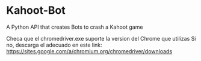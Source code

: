 # Kahoot-Bot
A Python API that creates Bots to crash a Kahoot game

Checa que el chromedriver.exe suporte la version del Chrome que utilizas
Si no, descarga el adecuado en este link: https://sites.google.com/a/chromium.org/chromedriver/downloads
